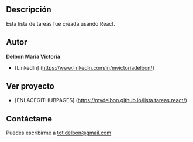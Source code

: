 ## Descripción
Esta lista de tareas fue creada usando React.

## Autor 
**Delbon Maria Victoria**

* [LinkedIn] (https://www.linkedin.com/in/mvictoriadelbon/)

## Ver proyecto
- [ENLACEGITHUBPAGES] (https://mvdelbon.github.io/lista.tareas.react/)

## Contáctame 
Puedes escribirme a totidelbon@gmail.com
